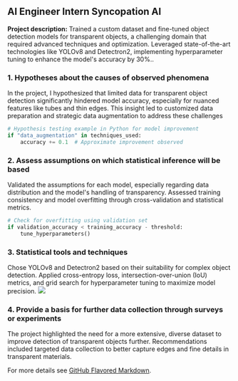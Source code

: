 ## AI Engineer Intern Syncopation AI

**Project description:** Trained a custom dataset and fine-tuned object detection models for transparent objects, a challenging domain that required advanced techniques and optimization. Leveraged state-of-the-art technologies like YOLOv8 and Detectron2, implementing hyperparameter tuning to enhance the model's accuracy by 30%..

### 1. Hypotheses about the causes of observed phenomena

In the project, I hypothesized that limited data for transparent object detection significantly hindered model accuracy, especially for nuanced features like tubes and thin edges. This insight led to customized data preparation and strategic data augmentation to address these challenges

```python
# Hypothesis testing example in Python for model improvement
if "data_augmentation" in techniques_used:
    accuracy += 0.1  # Approximate improvement observed
```

### 2. Assess assumptions on which statistical inference will be based

Validated the assumptions for each model, especially regarding data distribution and the model's handling of transparency. Assessed training consistency and model overfitting through cross-validation and statistical metrics.

```python
# Check for overfitting using validation set
if validation_accuracy < training_accuracy - threshold:
    tune_hyperparameters()
```

### 3. Statistical tools and techniques

Chose YOLOv8 and Detectron2 based on their suitability for complex object detection. Applied cross-entropy loss, intersection-over-union (IoU) metrics, and grid search for hyperparameter tuning to maximize model precision.
<img src="images/transparent_object_model.jpg?raw=true"/>

### 4. Provide a basis for further data collection through surveys or experiments

The project highlighted the need for a more extensive, diverse dataset to improve detection of transparent objects further. Recommendations included targeted data collection to better capture edges and fine details in transparent materials.

For more details see [GitHub Flavored Markdown](https://guides.github.com/features/mastering-markdown/).
